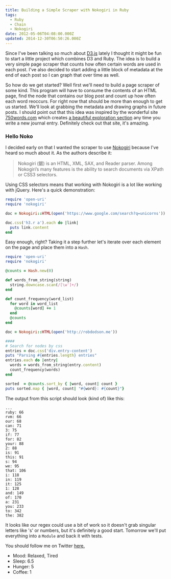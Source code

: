 ```yaml
---
title: Building a Simple Scraper with Nokogiri in Ruby
tags:
  - Ruby
  - Chain
  - Nokogiri
date: 2012-05-06T04:08:00.000Z
updated: 2014-12-30T06:50:26.000Z
---
```


Since I've been talking so much about [D3.js](http://d3js.org/) lately I thought it might be fun to start a little project which combines D3 and Ruby. The idea is to build a very simple page scraper that counts how often certain words are used in each post. I've also decided to start adding a little block of metadata at the end of each post so I can graph that over time as well.

So how do we get started? Well first we'll need to build a page scraper of some kind. This program will have to consume the contents of an HTML page, find the node that contains our blog post and count up how often each word reoccurs. For right now that should be more than enough to get us started. We'll look at grabbing the metadata and drawing graphs in future posts. I should point out that this idea was inspired by the wonderful site [750words.com](http://smarterware.org/5359/taking-on-the-750-words-march-challenge) which creates [a beautiful exploration section](http://smarterware.org/5359/taking-on-the-750-words-march-challenge) any time you write a new journal entry. Definitely check out that site, it's amazing.

### Hello Noko

I decided early on that I wanted the scraper to use [Nokogiri](http://nokogiri.org/) because I've heard so much about it. As the authors describe it:

> Nokogiri (鋸) is an HTML, XML, SAX, and Reader parser. Among Nokogiri’s many features is the ability to search documents via XPath or CSS3 selectors.

Using CSS selectors means that working with Nokogiri is a lot like working with jQuery. Here's a quick demonstration:

```ruby
require 'open-uri'
require 'nokogiri'

doc = Nokogiri::HTML(open('https://www.google.com/search?q=unicorns'))

doc.css('h3.r a').each do |link|
  puts link.content
end
```

Easy enough, right? Taking it a step further let's iterate over each element on the page and place them into a `Hash`.

```ruby
require 'open-uri'
require 'nokogiri'

@counts = Hash.new(0)

def words_from_string(string)
  string.downcase.scan(/[\w']+/)
end

def count_frequency(word_list)
  for word in word_list
    @counts[word] += 1
  end
  @counts
end

doc = Nokogiri::HTML(open('http://robdodson.me'))

####
# Search for nodes by css
entries = doc.css('div.entry-content')
puts "Parsing #{entries.length} entries"
entries.each do |entry|
  words = words_from_string(entry.content)
  count_frequency(words)
end

sorted  = @counts.sort_by { |word, count| count }
puts sorted.map { |word, count| "#{word}: #{count}"}
```

The output from this script should look (kind of) like this:

```
...
ruby: 66
rvm: 66
our: 68
can: 71
3: 75
if: 77
for: 82
your: 88
2: 88
is: 91
this: 91
s: 94
we: 95
that: 106
i: 118
in: 119
it: 125
1: 128
and: 149
of: 170
a: 231
you: 233
to: 342
the: 382
```

It looks like our regex could use a bit of work so it doesn't grab singular letters like 's' or numbers, but it's definitely a good start. Tomorrow we'll put everything into a `Module` and back it with tests.

You should follow me on Twitter [here.](http://twitter.com/rob_dodson)

- Mood: Relaxed, Tired
- Sleep: 6.5
- Hunger: 5
- Coffee: 1
